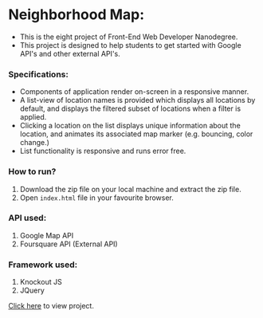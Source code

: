 # Neighborhood Map:
* This is the eight project of Front-End Web Developer Nanodegree.
* This project is designed to help students to get started with Google API's and other external API's.

### Specifications:
* Components of application render on-screen in a responsive manner.
* A list-view of location names is provided which displays all locations by default, and displays the filtered subset of locations when a filter is applied.
* Clicking a location on the list displays unique information about the location, and animates its associated map marker (e.g. bouncing, color change.)
* List functionality is responsive and runs error free.

### How to run?
1. Download the zip file on your local machine and extract the zip file.
2. Open `index.html` file in your favourite browser.

### API used:
1. Google Map API
2. Foursquare API (External API)

### Framework used:
1. Knockout JS
2. JQuery

[Click here](https://raviigarg.github.io/Front-End-Web-Developer-Nanodegree/neighborhood-map/) to view project.